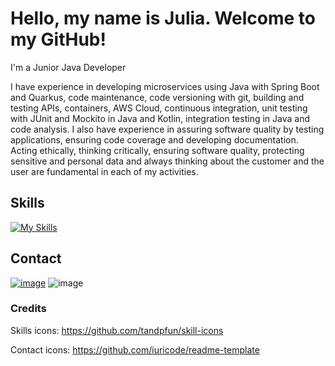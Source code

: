 # Hello, my name is Julia. Welcome to my GitHub! 

I'm a Junior Java Developer 

I have experience in developing microservices using Java with Spring Boot and Quarkus, code maintenance, code versioning with git, building and testing APIs, containers, AWS Cloud, continuous integration, unit testing with JUnit and Mockito in Java and Kotlin, integration testing in Java and code analysis. I also have experience in assuring software quality by testing applications, ensuring code coverage and developing documentation. Acting ethically, thinking critically, ensuring software quality, protecting sensitive and personal data and always thinking about the customer and the user are fundamental in each of my activities.

## Skills
[![My Skills](https://skillicons.dev/icons?i=java,spring,aws,kotlin,git,jenkins)](https://skillicons.dev)


## Contact
[![image](https://img.shields.io/badge/LinkedIn-0077B5?style=for-the-badge&logo=linkedin&logoColor=white)](https://br.linkedin.com/in/julia-guedes-velico)
![image](https://img.shields.io/badge/Gmail-D14836?style=for-the-badge&logo=gmail&logoColor=white)

### Credits
Skills icons: https://github.com/tandpfun/skill-icons

Contact icons: https://github.com/iuricode/readme-template
